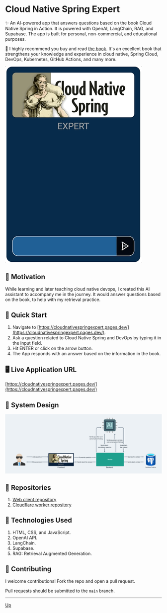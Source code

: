 # Cloud Native Spring Expert
✨ An AI-powered app that answers questions based on the book Cloud Native Spring in Action. It is powered with OpenAI, LangChain, RAG, and Supabase. The app is built for personal, non-commercial, and educational purposes.

📕 I highly recommend you buy and read [the book](https://www.manning.com/books/cloud-native-spring-in-action). It's an excellent book that strengthens your knowledge and experience in cloud native, Spring Cloud, DevOps, Kubernetes, GitHub Actions, and many more.

[<img src="demo/demo.png">](https://cloudnativespringexpert.pages.dev/)

## 🤔 Motivation

While learning and later teaching cloud native devops, I created this AI assistant to accompany me in the journey. It would answer questions based on the book, to help with my retrieval practice.

## 🚀 Quick Start
1. Navigate to [https://cloudnativespringexpert.pages.dev/](https://cloudnativespringexpert.pages.dev/).
2. Ask a question related to Cloud Native Spring and DevOps by typing it in the input field.
3. Hit ENTER or click on the arrow button.
4. The App responds with an answer based on the information in the book.

## 🖥️ Live Application URL
[https://cloudnativespringexpert.pages.dev/](https://cloudnativespringexpert.pages.dev/)

## 🎨 System Design
![system-design](demo/system-design.png)

## 💾 Repositories
1. [Web client repository](https://github.com/shantdashjian/cloud-native-spring-expert-client)
2. [Cloudflare worker repository](https://github.com/shantdashjian/cloud-native-spring-expert-worker)

## 🤖 Technologies Used
1. HTML, CSS, and JavaScript.
2. OpenAI API.
3. LangChain.
4. Supabase.
5. RAG: Retrieval Augmented Generation.

## 🤝 Contributing
I welcome contributions! Fork the repo and open a pull request.

Pull requests should be submitted to the `main` branch.

<hr>

[Up](README.md)
